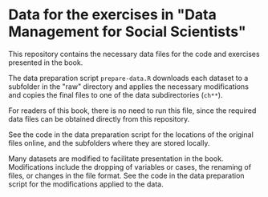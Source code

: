 # Data for the exercises in "Data Management for Social Scientists"

This repository contains the necessary data files for the code and exercises presented in the book. 

The data preparation script `prepare-data.R` downloads each dataset to a subfolder in the "raw" directory and applies the necessary modifications and copies the final files to one of the data subdirectories (`ch**`). 

For readers of this book, there is no need to run this file, since the required data files can be obtained directly from this repository. 

See the code in the data preparation script for the locations of the original files online, and the subfolders where they are stored locally.

Many datasets are modified to facilitate presentation in the book. Modifications include the dropping of variables or cases, the renaming of files, or changes in the file format. See the code in the data preparation script for the modifications applied to the data.
